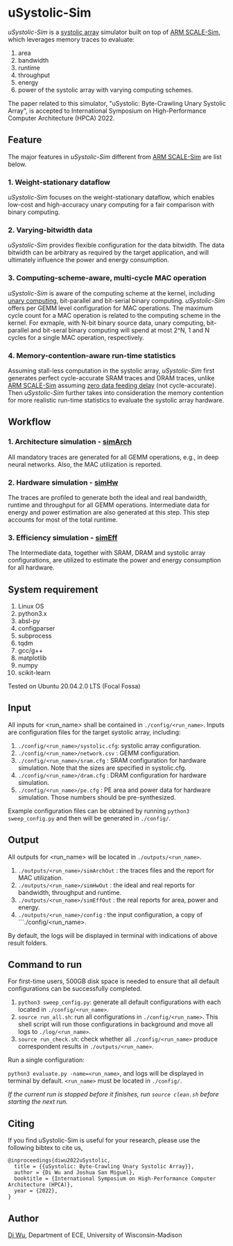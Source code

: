 # uSystolic-Sim
*uSystolic-Sim* is a [systolic array](https://github.com/ARM-software/SCALE-Sim/blob/master/ideas.md) simulator built on top of [ARM SCALE-Sim](https://github.com/ARM-software/SCALE-Sim), which leverages memory traces to evaluate:
1) area
2) bandwidth
3) runtime
4) throughput
5) energy
6) power
of the systolic array with varying computing schemes.

The paper related to this simulator, "uSystolic: Byte-Crawling Unary Systolic Array", is accepted to International Symposium on High-Performance Computer Architecture (HPCA) 2022.

## Feature
The major features in *uSystolic-Sim* different from [ARM SCALE-Sim](https://github.com/ARM-software/SCALE-Sim) are list below.
### 1. Weight-stationary dataflow
*uSystolic-Sim* focuses on the weight-stationary dataflow, which enables low-cost and high-accuracy unary computing for a fair comparison with binary computing.

### 2. Varying-bitwidth data
*uSystolic-Sim* provides flexible configuration for the data bitwidth. The data bitwidth can be arbitrary as required by the target application, and will ultimately influence the power and energy consumption.

### 3. Computing-scheme-aware, multi-cycle MAC operation
*uSystolic-Sim* is aware of the computing scheme at the kernel, including [unary computing](https://unarycomputing.github.io/), bit-parallel and bit-serial binary computing. *uSystolic-Sim* offers per GEMM level configuration for MAC operations. The maximum cycle count for a MAC operation is related to the computing scheme in the kernel. For exmaple, with N-bit binary source data, unary computing, bit-parallel and bit-seral binary computing will spend at most 2^N, 1 and N cycles for a single MAC operation, respectively.

### 4. Memory-contention-aware run-time statistics
Assuming stall-less computation in the systolic array, *uSystolic-Sim* first generates perfect cycle-accurate SRAM traces and DRAM traces, unlike [ARM SCALE-Sim](https://github.com/ARM-software/SCALE-Sim) assuming [zero data feeding delay](https://github.com/diwu1990/uSystolic-Sim/blob/main/outputs/README.md) (not cycle-accurate). Then *uSystolic-Sim* further takes into consideration the memory contention for more realistic run-time statistics to evaluate the systolic array hardware.



## Workflow
### 1. Architecture simulation - [simArch](https://github.com/diwu1990/uSystolic-Sim/blob/main/simArch)
All mandatory traces are generated for all GEMM operations, e.g., in deep neural networks. Also, the MAC utilization is reported.

### 2. Hardware simulation - [simHw](https://github.com/diwu1990/uSystolic-Sim/blob/main/simHw)
The traces are profiled to generate both the ideal and real bandwidth, runtime and throughput for all GEMM operations. Intermediate data for energy and power estimation are also generated at this step. This step accounts for most of the total runtime.

### 3. Efficiency simulation - [simEff](https://github.com/diwu1990/uSystolic-Sim/blob/main/simEff)
The Intermediate data, together with SRAM, DRAM and systolic array configurations, are utilized to estimate the power and energy consumption for all hardware.

## System requirement
1. Linux OS
2. python3.x
3. absl-py
4. configparser
5. subprocess
6. tqdm
7. gcc/g++
8. matplotlib
9. numpy
10. scikit-learn

Tested on Ubuntu 20.04.2.0 LTS (Focal Fossa)

## Input
All inputs for <run_name> shall be contained in ```./config/<run_name>```. Inputs are configuration files for the target systolic array, including:
1) ```./config/<run_name>/systolic.cfg```: systolic array configuration.
2) ```./config/<run_name>/network.csv``` : GEMM configuration.
3) ```./config/<run_name>/sram.cfg```    : SRAM configuration for hardware simulation. Note that the sizes are specified in systolic.cfg.
4) ```./config/<run_name>/dram.cfg```    : DRAM configuration for hardware simulation.
5) ```./config/<run_name>/pe.cfg```      : PE area and power data for hardware simulation. Those numbers should be pre-synthesized.

Example configuration files can be obtained by running ```python3 sweep_config.py``` and then will be generated in ```./config/```.

## Output

All outputs for <run_name> will be located in ```./outputs/<run_name>```.

1) ```./outputs/<run_name>/simArchOut``` : the traces files and the report for MAC utilization.
2) ```./outputs/<run_name>/simHwOut```   : the ideal and real reports for bandwidth, throughput and runtime.
3) ```./outputs/<run_name>/simEffOut```  : the real reports for area, power and energy.
4) ```./outputs/<run_name>/config```     : the input configuration, a copy of ```./config/<run_name>.

By default, the logs will be displayed in terminal with indications of above result folders.

## Command to run
For first-time users, 500GB disk space is needed to ensure that all default configurations can be successfully completed.
1. ```python3 sweep_config.py```: generate all default configurations with each located in ```./config/<run_name>```.
2. ```source run_all.sh```: run all configurations in ```./config/<run_name>```. This shell script will run those configurations in background and move all logs to ```./log/<run_name>```.
3. ```source run_check.sh```: check whether all ```./config/<run_name>``` produce correspondent results in ```./outputs/<run_name>```.

Run a single configuration:

```python3 evaluate.py -name=<run_name>```, and logs will be displayed in terminal by default. ```<run_name>``` must be located in ```./config/```.

*If the current run is stopped before it finishes, run ```source clean.sh``` before starting the next run.*

## Citing
If you find uSystolic-Sim is useful for your research, please use the following bibtex to cite us,

```
@inproceedings{diwu2022uSystolic,
  title = {{uSystolic: Byte-Crawling Unary Systolic Array}},
  author = {Di Wu and Joshua San Miguel},
  booktitle = {International Symposium on High-Performance Computer Architecture (HPCA)},
  year = {2022},
}
```

## Author

[Di Wu](http://diwu1990.github.io/), Department of ECE, University of Wisconsin-Madison


